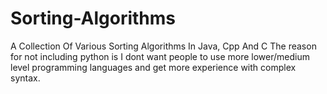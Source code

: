 # Sorting-Algorithms
A Collection Of Various Sorting Algorithms In Java, Cpp And C
The reason for not including python is I dont want people to use more lower/medium level programming languages and get more experience with complex syntax.
